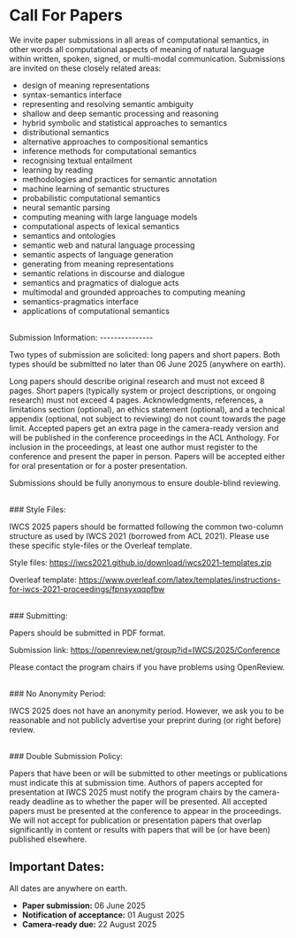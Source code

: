 Call For Papers
========

We invite paper submissions in all areas of computational semantics, in other words all computational aspects of meaning of natural language within written, spoken, signed, or multi-modal communication. Submissions are invited on these closely related areas:

- design of meaning representations
- syntax-semantics interface
- representing and resolving semantic ambiguity
- shallow and deep semantic processing and reasoning
- hybrid symbolic and statistical approaches to semantics
- distributional semantics
- alternative approaches to compositional semantics
- inference methods for computational semantics
- recognising textual entailment
- learning by reading
- methodologies and practices for semantic annotation
- machine learning of semantic structures
- probabilistic computational semantics
- neural semantic parsing
- computing meaning with large language models
- computational aspects of lexical semantics
- semantics and ontologies
- semantic web and natural language processing
- semantic aspects of language generation
- generating from meaning representations
- semantic relations in discourse and dialogue
- semantics and pragmatics of dialogue acts
- multimodal and grounded approaches to computing meaning
- semantics-pragmatics interface
- applications of computational semantics

<br>
Submission Information:
---------------

Two types of submission are solicited: long papers and short papers. Both types should be submitted no later than 06 June 2025 (anywhere on earth).

Long papers should describe original research and must not exceed 8 pages. Short papers (typically system or project descriptions, or ongoing research) must not exceed 4 pages. Acknowledgments, references, a limitations section (optional), an ethics statement (optional), and a technical appendix (optional, not subject to reviewing) do not count towards the page limit. Accepted papers get an extra page in the camera-ready version and will be published in the conference proceedings in the ACL Anthology. For inclusion in the proceedings, at least one author must register to the conference and present the paper in person. Papers will be accepted either for oral presentation or for a poster presentation.

Submissions should be fully anonymous to ensure double-blind reviewing.

<br>
### Style Files:

IWCS 2025 papers should be formatted following the common two-column structure as used by IWCS 2021 (borrowed from ACL 2021). Please use these specific style-files or the Overleaf template.

Style files: <a href="https://iwcs2021.github.io/download/iwcs2021-templates.zip">https://iwcs2021.github.io/download/iwcs2021-templates.zip</a> 

Overleaf template: <a href="https://www.overleaf.com/latex/templates/instructions-for-iwcs-2021-proceedings/fpnsyxqqpfbw">https://www.overleaf.com/latex/templates/instructions-for-iwcs-2021-proceedings/fpnsyxqqpfbw</a> 

<br>
### Submitting:

Papers should be submitted in PDF format.

Submission link: <a href="https://openreview.net/group?id=IWCS/2025/Conference">https://openreview.net/group?id=IWCS/2025/Conference</a> 

Please contact the program chairs if you have problems using OpenReview.

<br>
### No Anonymity Period:

IWCS 2025 does not have an anonymity period. However, we ask you to be reasonable and not publicly advertise your preprint during (or right before) review.

<br>
### Double Submission Policy:

Papers that have been or will be submitted to other meetings or publications must indicate this at submission time. Authors of papers accepted for presentation at IWCS 2025 must notify the program chairs by the camera-ready deadline as to whether the paper will be presented. All accepted papers must be presented at the conference to appear in the proceedings. We will not accept for publication or presentation papers that overlap significantly in content or results with papers that will be (or have been) published elsewhere.
<br>

Important Dates:
---------------


All dates are anywhere on earth.

- **Paper submission:** 06 June 2025
- **Notification of acceptance:** 01 August 2025
- **Camera-ready due:** 22 August 2025

